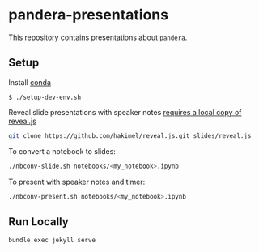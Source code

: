 # pandera-presentations

This repository contains presentations about `pandera`.

## Setup

Install [conda](https://docs.conda.io/projects/conda/en/latest/user-guide/install/)

```
$ ./setup-dev-env.sh
```

Reveal slide presentations with speaker notes
[requires a local copy of reveal.js](https://nbconvert.readthedocs.io/en/latest/usage.html#convert-revealjs)

```bash
git clone https://github.com/hakimel/reveal.js.git slides/reveal.js
```

To convert a notebook to slides:
```bash
./nbconv-slide.sh notebooks/<my_notebook>.ipynb
```

To present with speaker notes and timer:
```bash
./nbconv-present.sh notebooks/<my_notebook>.ipynb
```

## Run Locally

```
bundle exec jekyll serve
```
